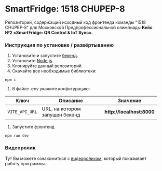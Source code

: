 # SmartFridge: 1518 CHUPEP-8
Репозиторий, содержащий исходный код фронтенда команды "1518 CHUPEP-8" для Московской Предпрофессиональной олимпиады **Кейс №2 «SmartFridge: QR Control & IoT Sync»**.

### Инструкция по установке / развёртыванию
1. Установите и запустите [бекенд](https://github.com/Chinazes-1518/SmartFridge-backend).
2. Установите [Node.js](https://nodejs.org/en/download/package-manager).
3. Клонируйте данный репозиторий.
4. Скачайте все необходимые библиотеки:
```shell
npm i
```
1. В файле .env укажите конфигурацию:

| Ключ | Описание | Значение |
|---|---|---|
| `VITE_API_URL` | URL, на котором запущен бекенд | **http://localhost:8000** |

1. Запустите фронтенд
```shell
npm run dev
```

### Видеоролик
Тут Вы можете ознакомиться с [видеороликом](), который показывает работу программы.
